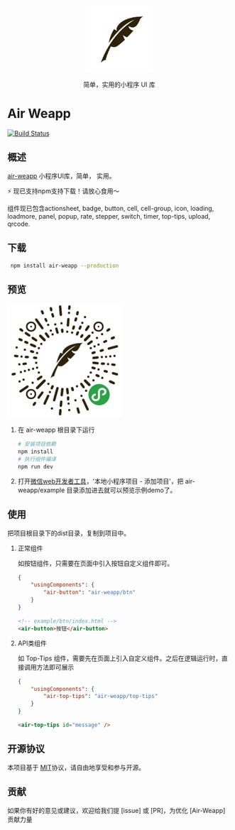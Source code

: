 

<p align="center">
    <img width="150" src="./asserts/images/air.jpg" />
</p>
<p align="center">简单，实用的小程序 UI 库</p>

# Air Weapp

[![Build Status](https://travis-ci.org/AlanZou007/air-weapp.svg?branch=master)](https://travis-ci.org/AlanZou007/air-weapp)

## 概述
[air-weapp](https://github.com/AlanZou007/air-weapp) 小程序UI库，简单， 实用。

:zap: 现已支持npm支持下载！请放心食用～

组件现已包含actionsheet, badge, button, cell, cell-group, icon, loading, loadmore, panel, popup, rate, stepper, switch, timer, top-tips, upload, qrcode.

## 下载
```bash
 npm install air-weapp --production
```

## 预览

![AirUI-WeApp](./asserts/images/code.jpg)

1. 在 air-weapp 根目录下运行
    ``` bash
    # 安装项目依赖
    npm install
    # 执行组件编译
    npm run dev
    ```
2. 打开[微信web开发者工具](https://mp.weixin.qq.com/debug/wxadoc/dev/devtools/download.html)，'本地小程序项目 - 添加项目'，把 air-weapp/example 目录添加进去就可以预览示例demo了。


## 使用
把项目根目录下的dist目录，复制到项目中。

1. 正常组件

    如按钮组件，只需要在页面中引入按钮自定义组件即可。
    ```json
    {
        "usingComponents": {
            "air-button": "air-weapp/btn"
        }
    }
    ```
    ```html
    <!-- example/btn/index.html -->
    <air-button>按钮</air-button>
    ```

2. API类组件

    如 Top-Tips 组件，需要先在页面上引入自定义组件。之后在逻辑运行时，直接调用方法即可展示

    ```json
    {
        "usingComponents": {
            "air-top-tips": "air-weapp/top-tips"
        }
    }
    ```
    ```html
    <air-top-tips id="message" />
    ```
## 开源协议

本项目基于 [MIT](https://zh.wikipedia.org/wiki/MIT%E8%A8%B1%E5%8F%AF%E8%AD%89)协议，请自由地享受和参与开源。

## 贡献

如果你有好的意见或建议，欢迎给我们提 [issue] 或 [PR]，为优化 [Air-Weapp] 贡献力量

